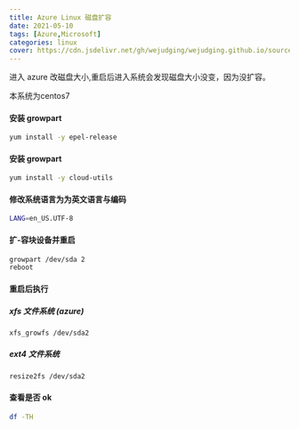 ```yaml
---
title: Azure Linux 磁盘扩容
date: 2021-05-10
tags: [Azure,Microsoft]
categories: linux
cover: https://cdn.jsdelivr.net/gh/wejudging/wejudging.github.io/source/images/azure.png
---
```


进入 azure 改磁盘大小,重启后进入系统会发现磁盘大小没变，因为没扩容。

本系统为centos7

#### 安装 growpart
```bash
yum install -y epel-release
```

#### 安装 growpart
```bash
yum install -y cloud-utils
```

#### 修改系统语言为为英文语言与编码
```bash
LANG=en_US.UTF-8
```

#### 扩-容块设备并重启
```bash
growpart /dev/sda 2
reboot
```

#### 重启后执行
##### xfs 文件系统 (azure)
```bash
xfs_growfs /dev/sda2
```
##### ext4 文件系统
```bash
resize2fs /dev/sda2 
```

#### 查看是否 ok
```bash
df -TH
```




